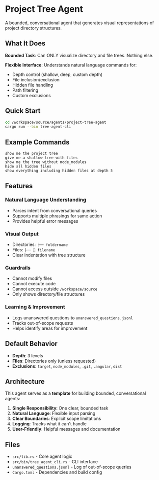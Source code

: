 # Project Tree Agent

A bounded, conversational agent that generates visual representations of project directory structures.

## What It Does

**Bounded Task**: Can ONLY visualize directory and file trees. Nothing else.

**Flexible Interface**: Understands natural language commands for:
- Depth control (shallow, deep, custom depth)
- File inclusion/exclusion
- Hidden file handling
- Path filtering
- Custom exclusions

## Quick Start

```bash
cd /workspace/source/agents/project-tree-agent
cargo run --bin tree-agent-cli
```

## Example Commands

```
show me the project tree
give me a shallow tree with files
show me the tree without node_modules
hide all hidden files
show everything including hidden files at depth 5
```

## Features

### Natural Language Understanding
- Parses intent from conversational queries
- Supports multiple phrasings for same action
- Provides helpful error messages

### Visual Output
- Directories: `├── foldername`
- Files: `├── 📄 filename`
- Clear indentation with tree structure

### Guardrails
- Cannot modify files
- Cannot execute code
- Cannot access outside `/workspace/source`
- Only shows directory/file structures

### Learning & Improvement
- Logs unanswered questions to `unanswered_questions.jsonl`
- Tracks out-of-scope requests
- Helps identify areas for improvement

## Default Behavior

- **Depth**: 3 levels
- **Files**: Directories only (unless requested)
- **Exclusions**: `target`, `node_modules`, `.git`, `.angular`, `dist`

## Architecture

This agent serves as a **template** for building bounded, conversational agents:

1. **Single Responsibility**: One clear, bounded task
2. **Natural Language**: Flexible input parsing
3. **Clear Boundaries**: Explicit scope limitations
4. **Logging**: Tracks what it can't handle
5. **User-Friendly**: Helpful messages and documentation

## Files

- `src/lib.rs` - Core agent logic
- `src/bin/tree_agent_cli.rs` - CLI interface
- `unanswered_questions.jsonl` - Log of out-of-scope queries
- `Cargo.toml` - Dependencies and build config
